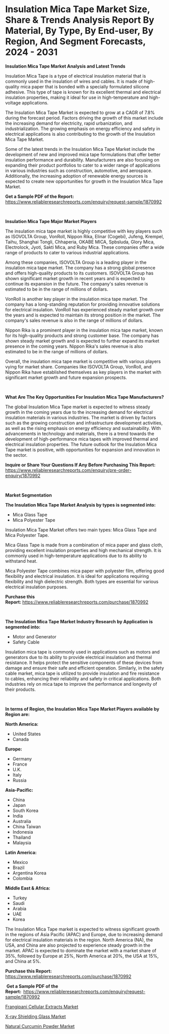 <p><h1>Insulation Mica Tape Market Size, Share & Trends Analysis Report By Material, By Type, By End-user, By Region, And Segment Forecasts, 2024 - 2031</h1></p><p><strong>Insulation Mica Tape Market Analysis and Latest Trends</strong></p>
<p><p>Insulation Mica Tape is a type of electrical insulation material that is commonly used in the insulation of wires and cables. It is made of high-quality mica paper that is bonded with a specially formulated silicone adhesive. This type of tape is known for its excellent thermal and electrical insulation properties, making it ideal for use in high-temperature and high-voltage applications.</p><p>The Insulation Mica Tape Market is expected to grow at a CAGR of 7.8% during the forecast period. Factors driving the growth of this market include the increasing demand for electricity, rapid urbanization, and industrialization. The growing emphasis on energy efficiency and safety in electrical applications is also contributing to the growth of the Insulation Mica Tape Market.</p><p>Some of the latest trends in the Insulation Mica Tape Market include the development of new and improved mica tape formulations that offer better insulation performance and durability. Manufacturers are also focusing on expanding their product portfolios to cater to a wider range of applications in various industries such as construction, automotive, and aerospace. Additionally, the increasing adoption of renewable energy sources is expected to create new opportunities for growth in the Insulation Mica Tape Market.</p></p>
<p><strong>Get a Sample PDF of the Report:&nbsp;</strong> <a href="https://www.reliableresearchreports.com/enquiry/request-sample/1870992">https://www.reliableresearchreports.com/enquiry/request-sample/1870992</a></p>
<p>&nbsp;</p>
<p><strong>Insulation Mica Tape Major Market Players</strong></p>
<p><p>The insulation mica tape market is highly competitive with key players such as ISOVOLTA Group, VonRoll, Nippon Rika, Elinar (Cogebi), Jufeng, Krempel, Taihu, Shanghai Tongli, Chhaperia, OKABE MICA, Spbsluda, Glory Mica, Electrolock, Jyoti, Sakti Mica, and Ruby Mica. These companies offer a wide range of products to cater to various industrial applications.</p><p>Among these companies, ISOVOLTA Group is a leading player in the insulation mica tape market. The company has a strong global presence and offers high-quality products to its customers. ISOVOLTA Group has shown significant market growth in recent years and is expected to continue its expansion in the future. The company's sales revenue is estimated to be in the range of millions of dollars.</p><p>VonRoll is another key player in the insulation mica tape market. The company has a long-standing reputation for providing innovative solutions for electrical insulation. VonRoll has experienced steady market growth over the years and is expected to maintain its strong position in the market. The company's sales revenue is also in the range of millions of dollars.</p><p>Nippon Rika is a prominent player in the insulation mica tape market, known for its high-quality products and strong customer base. The company has shown steady market growth and is expected to further expand its market presence in the coming years. Nippon Rika's sales revenue is also estimated to be in the range of millions of dollars.</p><p>Overall, the insulation mica tape market is competitive with various players vying for market share. Companies like ISOVOLTA Group, VonRoll, and Nippon Rika have established themselves as key players in the market with significant market growth and future expansion prospects.</p></p>
<p>&nbsp;</p>
<p><strong>What Are The Key Opportunities For Insulation Mica Tape Manufacturers?</strong></p>
<p><p>The global Insulation Mica Tape market is expected to witness steady growth in the coming years due to the increasing demand for electrical insulation materials in various industries. The market is driven by factors such as the growing construction and infrastructure development activities, as well as the rising emphasis on energy efficiency and sustainability. With advancements in technology and materials, there is a trend towards the development of high-performance mica tapes with improved thermal and electrical insulation properties. The future outlook for the Insulation Mica Tape market is positive, with opportunities for expansion and innovation in the sector.</p></p>
<p><strong>Inquire or Share Your Questions If Any Before Purchasing This Report:</strong> <a href="https://www.reliableresearchreports.com/enquiry/pre-order-enquiry/1870992">https://www.reliableresearchreports.com/enquiry/pre-order-enquiry/1870992</a></p>
<p>&nbsp;</p>
<p><strong>Market Segmentation</strong></p>
<p><strong>The Insulation Mica Tape Market Analysis by types is segmented into:</strong></p>
<p><ul><li>Mica Glass Tape</li><li>Mica Polyester Tape</li></ul></p>
<p><p>Insulation Mica Tape Market offers two main types: Mica Glass Tape and Mica Polyester Tape. </p><p>Mica Glass Tape is made from a combination of mica paper and glass cloth, providing excellent insulation properties and high mechanical strength. It is commonly used in high-temperature applications due to its ability to withstand heat.</p><p>Mica Polyester Tape combines mica paper with polyester film, offering good flexibility and electrical insulation. It is ideal for applications requiring flexibility and high dielectric strength. Both types are essential for various electrical insulation purposes.</p></p>
<p><strong>Purchase this Report:&nbsp;</strong><a href="https://www.reliableresearchreports.com/purchase/1870992">https://www.reliableresearchreports.com/purchase/1870992</a></p>
<p>&nbsp;</p>
<p><strong>The Insulation Mica Tape Market Industry Research by Application is segmented into:</strong></p>
<p><ul><li>Motor and Generator</li><li>Safety Cable</li></ul></p>
<p><p>Insulation mica tape is commonly used in applications such as motors and generators due to its ability to provide electrical insulation and thermal resistance. It helps protect the sensitive components of these devices from damage and ensure their safe and efficient operation. Similarly, in the safety cable market, mica tape is utilized to provide insulation and fire resistance to cables, enhancing their reliability and safety in critical applications. Both industries rely on mica tape to improve the performance and longevity of their products.</p></p>
<p>&nbsp;</p>
<p><strong>In terms of Region, the Insulation Mica Tape Market Players available by Region are:</strong></p>
<p>
    <p> <strong> North America: </strong>
        <ul>
            <li>United States</li>
            <li>Canada</li>
        </ul>
        </p> 
    <p> <strong> Europe: </strong>
        <ul>
            <li>Germany</li>
            <li>France</li>
            <li>U.K.</li>
            <li>Italy</li>
            <li>Russia</li>
        </ul>
        </p> 
    <p> <strong> Asia-Pacific: </strong>
        <ul>
            <li>China</li>
            <li>Japan</li>
            <li>South Korea</li>
            <li>India</li>
            <li>Australia</li>
            <li>China Taiwan</li>
            <li>Indonesia</li>
            <li>Thailand</li>
            <li>Malaysia</li>
        </ul>
        </p> 
    <p> <strong> Latin America: </strong>
        <ul>
            <li>Mexico</li>
            <li>Brazil</li>
            <li>Argentina Korea</li>
            <li>Colombia</li>
        </ul>
        </p> 
    <p> <strong> Middle East & Africa: </strong>
        <ul>
            <li>Turkey</li>
            <li>Saudi</li>
            <li>Arabia</li>
            <li>UAE</li>
            <li>Korea</li>
        </ul>
    </p>
    </p>
<p><p>The Insulation Mica Tape market is expected to witness significant growth in the regions of Asia Pacific (APAC) and Europe, due to increasing demand for electrical insulation materials in the region. North America (NA), the USA, and China are also projected to experience steady growth in the market. APAC is expected to dominate the market with a market share of 35%, followed by Europe at 25%, North America at 20%, the USA at 15%, and China at 5%.</p></p>
<p><strong>Purchase this Report: </strong><a href="https://www.reliableresearchreports.com/purchase/1870992">https://www.reliableresearchreports.com/purchase/1870992</a></p>
<p>&nbsp;<strong>Get a Sample PDF of the Report:&nbsp;&nbsp;</strong><a href="https://www.reliableresearchreports.com/enquiry/request-sample/1870992">https://www.reliableresearchreports.com/enquiry/request-sample/1870992</a></p>
<p><strong></strong></p>
<p><p><a href="https://github.com/timeliteaut/Market-Research-Report-List-1/blob/main/frangipani-cellular-extracts-market.md">Frangipani Cellular Extracts Market</a></p><p><a href="https://github.com/bobicer/Market-Research-Report-List-2/blob/main/x-ray-shielding-glass-market.md">X-ray Shielding Glass Market</a></p><p><a href="https://github.com/seekum/Market-Research-Report-List-1/blob/main/natural-curcumin-powder-market.md">Natural Curcumin Powder Market</a></p></p>